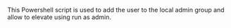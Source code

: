 This Powershell script is used to add the user to the local admin group and allow to elevate using run as admin.
